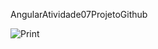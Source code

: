 AngularAtividade07ProjetoGithub

![Print](https://user-images.githubusercontent.com/97636094/161404714-84dd0c7d-befa-4739-b7c1-681d667e0fbc.png)
